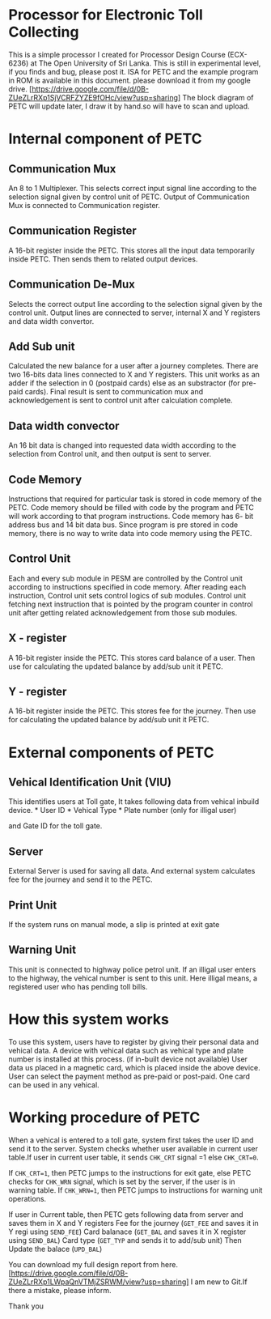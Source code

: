 # Processor for Electronic Toll Collecting 

This is a simple processor I created for Processor Design Course (ECX-6236) at The Open University of Sri Lanka.
This is still in experimental level, if you finds and bug, please post it.
ISA for PETC and the example program in ROM is available in this document. 
please download it from my google drive. [https://drive.google.com/file/d/0B-ZUeZLrRXp1SjVCRFZYZE9fOHc/view?usp=sharing]
The block diagram of PETC will update later, I draw it by hand.so will have to scan and upload.

# Internal component of PETC

 ## Communication Mux
 
 An 8 to 1 Multiplexer. This selects correct input signal line according to the selection signal given by control unit of PETC. Output of Communication Mux is connected to Communication register.
 
 ## Communication Register
 
 A 16-bit register inside the PETC. This stores all the input data temporarily inside PETC. Then sends them to related output devices.
 
 ## Communication De-Mux
 
 Selects the correct output line according to the selection signal given by the control unit. Output lines are connected to server, internal X and Y registers and data width convertor. 
 
 ## Add Sub unit
 
 Calculated the new balance for a user after a journey completes. There are two 16-bits data lines connected to X and Y registers. 
 This unit works as an adder if the selection in 0 (postpaid cards) else as an substractor (for pre-paid cards).
 Final result is sent to communication mux and acknowledgement is sent to control unit after calculation complete.
 
 ## Data width convector
 
 An 16 bit data is changed into requested data width according to the selection from Control unit, and then output is sent to server.

 ## Code Memory
 
 Instructions that required for particular task is stored in code memory of the PETC. 
 Code memory should be filled with code by the program and PETC will work according to that program instructions.
 Code memory has 6- bit address bus and 14 bit data bus. Since program is pre stored in code memory, there is no way to write data into code memory using the PETC.
 
## Control Unit
 
 Each and every sub module in PESM are controlled by the Control unit according to instructions specified in code memory.
 After reading each instruction, Control unit sets control logics of sub modules. 
 Control unit fetching next instruction that is pointed by the program counter in control unit after getting related acknowledgement from those sub modules.
 
 ## X - register
 
 A 16-bit register inside the PETC. This stores card balance of a user. Then use for calculating the updated balance by add/sub unit it PETC.
 
## Y - register
 
 A 16-bit register inside the PETC. This stores fee for the journey. Then use for calculating the updated balance by add/sub unit it PETC.

# External components of PETC


 ## Vehical Identification Unit (VIU)
  This identifies users at Toll gate, It takes following data from vehical inbuild device.
    * User ID
    * Vehical Type
    * Plate number (only for illigal user)
    
   and Gate ID for the toll gate.
   
  ## Server 
   External Server is used for saving all data. And external system calculates fee for the journey and send it to the PETC.
   
 ##  Print Unit
   If the system runs on manual mode, a slip is printed at exit gate
   
  ## Warning Unit
   This unit is connected to highway police petrol unit. If an illigal user enters to the highway, the vehical number is sent to this unit.
   Here illigal means, a registered user who has pending toll bills.
   
# How this system works
  To use this system, users have to register by giving their personal data and vehical data. 
  A device with vehical data such as vehical type and plate number is installed at this process. (if in-built device not available)
  User data us placed in a magnetic card, which is placed inside the above device.
  User can select the payment method as pre-paid or post-paid.
  One card can be used in any vehical.
  
# Working procedure of PETC
 When a vehical is entered to a toll gate, system first takes the user ID and send it to the server.
 System checks whether user available in current user table.If user in current user table, it sends `CHK_CRT` signal =1 else `CHK_CRT=0`.
 
 If `CHK_CRT=1`, then PETC jumps to the instructions for exit gate, else PETC checks for `CHK_WRN` signal, which is set by the server, if the user is in warning table.
 If `CHK_WRN=1`, then PETC jumps to instructions for warning unit operations.
 
 If user in Current table, then PETC gets following data from server and saves them in X and Y registers
 Fee for the journey (`GET_FEE` and saves it in  Y regi using `SEND_FEE`)
 Card balanace (`GET_BAL` and saves it in X register using `SEND_BAL`)
 Card type (`GET_TYP` and sends it to add/sub unit)
 Then Update the balace (`UPD_BAL`)
 
You can download my full design report from here. [https://drive.google.com/file/d/0B-ZUeZLrRXp1LWpaQnVTMjZSRWM/view?usp=sharing]
I am new to Git.If there a mistake, please inform.

Thank you

